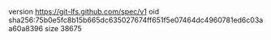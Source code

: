 version https://git-lfs.github.com/spec/v1
oid sha256:75b0e5fc8b15b665dc635027674ff651f5e07464dc4960781ed6c03aa60a8396
size 38675
